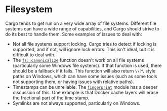 # Filesystem

Cargo tends to get run on a very wide array of file systems. Different file
systems can have a wide range of capabilities, and Cargo should strive to do
its best to handle them. Some examples of issues to deal with:

* Not all file systems support locking. Cargo tries to detect if locking is
  supported, and if not, will ignore lock errors. This isn't ideal, but it is
  difficult to deal with.
* The [`fs::canonicalize`] function doesn't work on all file systems
  (particularly some Windows file systems). If that function is used, there
  should be a fallback if it fails. This function will also return `\\?\`
  style paths on Windows, which can have some issues (such as some tools not
  supporting them, or having issues with relative paths).
* Timestamps can be unreliable. The [`fingerprint`] module has a deeper
  discussion of this. One example is that Docker cache layers will erase the
  fractional part of the time stamp.
* Symlinks are not always supported, particularly on Windows.

[`fingerprint`]: https://github.com/rust-lang/cargo/blob/master/src/cargo/core/compiler/fingerprint.rs
[`fs::canonicalize`]: https://doc.rust-lang.org/std/fs/fn.canonicalize.html
